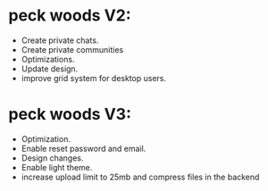 # peck woods V2:

* Create private chats.
* Create private communities
* Optimizations.
* Update design.
* improve grid system for desktop users.


# peck woods V3:
* Optimization.
* Enable reset password and email.
* Design changes.
* Enable light theme.
* increase upload limit to 25mb and compress files in the backend
